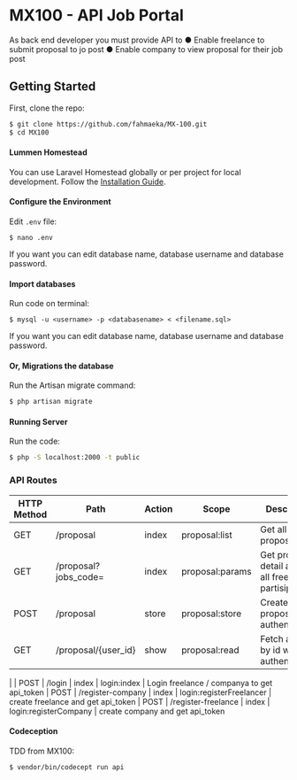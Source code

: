 # MX100 - API Job Portal

As back end developer you must provide API to
● Enable freelance to submit proposal to jo post
● Enable company to view proposal for their job post

## Getting Started

First, clone the repo:
```bash
$ git clone https://github.com/fahmaeka/MX-100.git
$ cd MX100
```

#### Lummen Homestead
You can use Laravel Homestead globally or per project for local development. Follow the [Installation Guide](https://lumen.laravel.com/docs/5.3/installation).


#### Configure the Environment
Edit `.env` file:
```
$ nano .env
```
If you want you can edit database name, database username and database password.


#### Import databases
Run code on terminal:
```
$ mysql -u <username> -p <databasename> < <filename.sql>
```
If you want you can edit database name, database username and database password.


#### Or, Migrations the database
Run the Artisan migrate command:
```bash
$ php artisan migrate
```


#### Running Server
Run the code:
```bash
$ php -S localhost:2000 -t public
```


### API Routes
| HTTP Method	| Path | Action | Scope | Desciption  |
| ----- | ----- | ----- | ---- |------------- |
| GET      | /proposal | index | proposal:list | Get all proposal
| GET      | /proposal?jobs_code= | index | proposal:params | Get proposal detail and get all freelancer partisipan
| POST     | /proposal | store | proposal:store | Create an proposal with authenticated
| GET      | /proposal/{user_id} | show | proposal:read |  Fetch an jobs by id with authenticated
|
| POST      | /login | index | login:index | Login freelance / companya to get api_token
| POST      | /register-company | index | login:registerFreelancer | create freelance and get api_token
| POST      | /register-freelance | index | login:registerCompany | create company and get api_token


#### Codeception
TDD from MX100:
```bash
$ vendor/bin/codecept run api
```